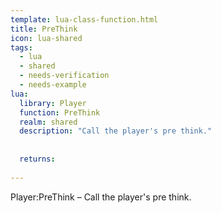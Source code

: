 ```yaml
---
template: lua-class-function.html
title: PreThink
icon: lua-shared
tags:
  - lua
  - shared
  - needs-verification
  - needs-example
lua:
  library: Player
  function: PreThink
  realm: shared
  description: "Call the player's pre think."
  
  
  returns:
    
---
```


<div class="lua__search__keywords">
Player:PreThink &#x2013; Call the player's pre think.
</div>
